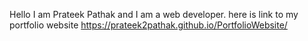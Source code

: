 Hello I am Prateek Pathak and I am a web developer.
here is link to my portfolio website https://prateek2pathak.github.io/PortfolioWebsite/